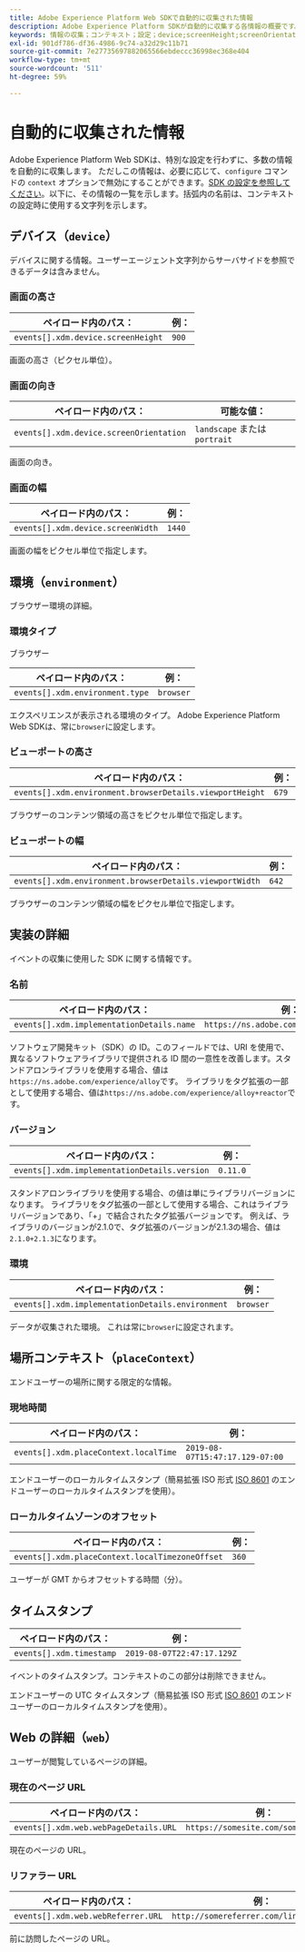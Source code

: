 ```yaml
---
title: Adobe Experience Platform Web SDKで自動的に収集された情報
description: Adobe Experience Platform SDKが自動的に収集する各情報の概要です。
keywords: 情報の収集；コンテキスト；設定；device;screenHeight;screenOrientation;screenOrientation;screenOrientation;screenWidth;screenWidth;environment;viewportHeight;viewportWidth;viewportWidth;viewportWidth;browserDetails；実装の詳細；実装の詳細；バージョン；placeContext;localTime;localTime;localTimezoneOffset;local Timezone Offset;timestamp;web;url;webPageDetails;web Page Details;webReferrer;web Referrer;landscape;portrait;
exl-id: 901df786-df36-4986-9c74-a32d29c11b71
source-git-commit: 7e27735697882065566ebdeccc36998ec368e404
workflow-type: tm+mt
source-wordcount: '511'
ht-degree: 59%

---
```


# 自動的に収集された情報

Adobe Experience Platform Web SDKは、特別な設定を行わずに、多数の情報を自動的に収集します。 ただしこの情報は、必要に応じて、`configure` コマンドの `context` オプションで無効にすることができます。[SDK の設定を参照してください](../fundamentals/configuring-the-sdk.md)。以下に、その情報の一覧を示します。括弧内の名前は、コンテキストの設定時に使用する文字列を示します。

## デバイス（`device`）

デバイスに関する情報。ユーザーエージェント文字列からサーバサイドを参照できるデータは含みません。

### 画面の高さ

| **ペイロード内のパス：** | **例：** |
| ---------------------------------- | ------------ |
| `events[].xdm.device.screenHeight` | `900` |

画面の高さ（ピクセル単位）。

### 画面の向き

| **ペイロード内のパス：** | **可能な値：** |
| --------------------------------------- | ------------------------- |
| `events[].xdm.device.screenOrientation` | `landscape` または `portrait` |

画面の向き。

### 画面の幅

| **ペイロード内のパス：** | **例：** |
| --------------------------------- | ------------ |
| `events[].xdm.device.screenWidth` | `1440` |

画面の幅をピクセル単位で指定します。

## 環境（`environment`）

ブラウザー環境の詳細。

### 環境タイプ

ブラウザー

| **ペイロード内のパス：** | **例：** |
| ------------------------------- | ------------ |
| `events[].xdm.environment.type` | `browser` |

エクスペリエンスが表示される環境のタイプ。 Adobe Experience Platform Web SDKは、常に`browser`に設定します。

### ビューポートの高さ

| **ペイロード内のパス：** | **例：** |
| -------------------------------------------------------- | ------------ |
| `events[].xdm.environment.browserDetails.viewportHeight` | `679` |

ブラウザーのコンテンツ領域の高さをピクセル単位で指定します。

### ビューポートの幅

| **ペイロード内のパス：** | **例：** |
| ------------------------------------------------------- | ------------ |
| `events[].xdm.environment.browserDetails.viewportWidth` | `642` |

ブラウザーのコンテンツ領域の幅をピクセル単位で指定します。

## 実装の詳細

イベントの収集に使用した SDK に関する情報です。

### 名前

| **ペイロード内のパス：** | **例：** |
| ----------------------------------------- | --------------------------------------- |
| `events[].xdm.implementationDetails.name` | `https://ns.adobe.com/experience/alloy` |

ソフトウェア開発キット（SDK）の ID。このフィールドでは、URI を使用で、異なるソフトウェアライブラリで提供される ID 間の一意性を改善します。スタンドアロンライブラリを使用する場合、値は`https://ns.adobe.com/experience/alloy`です。 ライブラリをタグ拡張の一部として使用する場合、値は`https://ns.adobe.com/experience/alloy+reactor`です。

### バージョン

| **ペイロード内のパス：** | **例：** |
| -------------------------------------------- | ------------ |
| `events[].xdm.implementationDetails.version` | `0.11.0` |

スタンドアロンライブラリを使用する場合、の値は単にライブラリバージョンになります。 ライブラリをタグ拡張の一部として使用する場合、これはライブラリバージョンであり、「+」で結合されたタグ拡張バージョンです。 例えば、ライブラリのバージョンが2.1.0で、タグ拡張のバージョンが2.1.3の場合、値は`2.1.0+2.1.3`になります。

### 環境

| **ペイロード内のパス：** | **例：** |
| ------------------------------------------------ | ------------ |
| `events[].xdm.implementationDetails.environment` | `browser` |

データが収集された環境。 これは常に`browser`に設定されます。

## 場所コンテキスト（`placeContext`）

エンドユーザーの場所に関する限定的な情報。

### 現地時間

| **ペイロード内のパス：** | **例：** |
| ------------------------------------- | ------------------------------- |
| `events[].xdm.placeContext.localTime` | `2019-08-07T15:47:17.129-07:00` |

エンドユーザーのローカルタイムスタンプ（簡易拡張 ISO 形式 [ISO 8601](https://tools.ietf.org/html/rfc3339#section-5.6) のエンドユーザーのローカルタイムスタンプを使用）。

### ローカルタイムゾーンのオフセット

| **ペイロード内のパス：** | **例：** |
| ----------------------------------------------- | ------------ |
| `events[].xdm.placeContext.localTimezoneOffset` | `360` |

ユーザーが GMT からオフセットする時間（分）。

## タイムスタンプ

| **ペイロード内のパス：** | **例：** |
| ------------------------ | -------------------------- |
| `events[].xdm.timestamp` | `2019-08-07T22:47:17.129Z` |

イベントのタイムスタンプ。コンテキストのこの部分は削除できません。

エンドユーザーの UTC タイムスタンプ（簡易拡張 ISO 形式 [ISO 8601](https://tools.ietf.org/html/rfc3339#section-5.6) のエンドユーザーのローカルタイムスタンプを使用）。

## Web の詳細（`web`）

ユーザーが閲覧しているページの詳細。

### 現在のページ URL

| **ペイロード内のパス：** | **例：** |
| ------------------------------------- | ------------------------------------ |
| `events[].xdm.web.webPageDetails.URL` | `https://somesite.com/somepage.html` |

現在のページの URL。

### リファラー URL

| **ペイロード内のパス：** | **例：** |
| ---------------------------------- | ----------------------------------------- |
| `events[].xdm.web.webReferrer.URL` | `http://somereferrer.com/linkedpage.html` |

前に訪問したページの URL。
